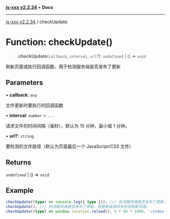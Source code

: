 [**js-xxx v2.2.34**](../README.md) • **Docs**

***

[js-xxx v2.2.34](../README.md) / checkUpdate

# Function: checkUpdate()

> **checkUpdate**(`callback`, `interval`, `url`?): `undefined` \| () => `void`

刷新页面或执行回调函数，用于检测服务端是否发布了更新

## Parameters

• **callback**: `any`

文件更新时要执行的回调函数

• **interval**: `number` = `...`

请求文件的时间间隔（毫秒），默认为 15 分钟，最小值 1 分钟。

• **url?**: `string`

要检测的文件路径（默认为页面最后一个 JavaScript/CSS 文件）

## Returns

`undefined` \| () => `void`

## Example

```ts
checkUpdate((type) => console.log({ type })); /// 检测服务端是否发布了更新，若更新或请求失败则执行回调。
checkUpdate(); /// 检测服务端是否发布了更新，若更新或请求失败则刷新页面。
checkUpdate((type) => window.location.reload(), 5 * 60 * 1000, '/index.js'); /// 检测服务端某个文件是否发布了更新，若更新或请求失败则刷新页面。
```
